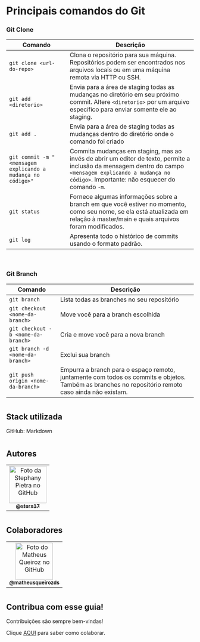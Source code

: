 # Principais comandos do Git

### Git Clone

| Comando                | Descrição                                                                                                                              |
| ---------------------- | -------------------------------------------------------------------------------------------------------------------------------------- |
| `git clone <url-do-repo>` | Clona o repositório para sua máquina. Repositórios podem ser encontrados nos arquivos locais ou em uma máquina remota via HTTP ou SSH. |
| `git add <diretorio>` | Envia para a área de staging todas as mudanças no diretório em seu próximo commit. Altere `<diretorio>` por um arquivo específico para enviar somente ele ao staging. |
| `git add .` | Envia para a área de staging todas as mudanças dentro do diretório onde o comando foi criado |
| `git commit -m "<mensagem explicando a mudança no código>"` | Commita mudanças em staging, mas ao invés de abrir um editor de texto, permite a inclusão da mensagem dentro do campo `<mensagem explicando a mudança no código>`. Importante: não esquecer do comando `-m`. |
| `git status` | Fornece algumas informações sobre a branch em que você estiver no momento, como seu nome, se ela está atualizada em relação à master/main e quais arquivos foram modificados. |
| `git log` | Apresenta todo o histórico de commits usando o formato padrão. |

<br>

### Git Branch

| Comando      | Descrição                                  |
| ------------ | ------------------------------------------ |
| `git branch` | Lista todas as branches no seu repositório |
| `git checkout <nome-da-branch>` | Move você para a branch escolhida |
| `git checkout -b <nome-da-branch>` | Cria e move você para a nova branch |
| `git branch -d <nome-da-branch>` | Exclui sua branch |
| `git push origin <nome-da-branch>` | Empurra a branch para o espaço remoto, juntamente com todos os commits e objetos. Também as branches no repositório remoto caso ainda não existam. |

#

## Stack utilizada
GitHub: Markdown

#

## Autores

<table>
  <tr>
     <td align="center">
      <a href="https://github.com/sterx17">
        <img src="https://avatars.githubusercontent.com/u/71826255?v=4" width="100px;" alt="Foto da Stephany Pietra no GitHub"/><br>
        <sub>
          <b>@sterx17</b>
        </sub>
      </a>
    </td>
  </tr>
</table>

#

## Colaboradores

<table>
  <tr>
     <td align="center">
      <a href="https://github.com/matheusqueirozds">
        <img src="https://avatars.githubusercontent.com/u/70871620?v=4" width="100px;" alt="Foto do Matheus Queiroz no GitHub"/><br>
        <sub>
          <b>@matheusqueirozds</b>
        </sub>
      </a>
    </td>
  </tr>
</table>

#

## Contribua com esse guia!
Contribuições são sempre bem-vindas!

Clique [AQUI](contribuindo.md) para saber como colaborar.
